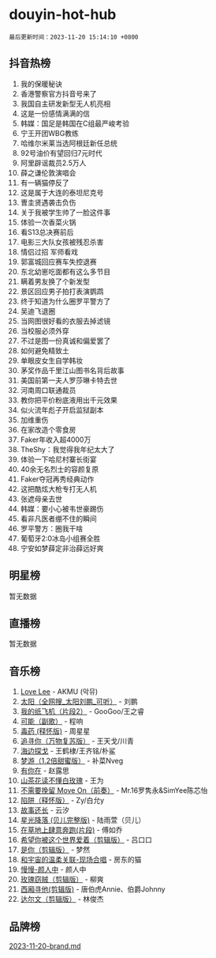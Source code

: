 # douyin-hot-hub

`最后更新时间：2023-11-20 15:14:10 +0800`

## 抖音热榜

1. 我的保暖秘诀
1. 香港警察官方抖音号来了
1. 我国自主研发新型无人机亮相
1. 这是一份感情满满的信
1. 韩媒：国足是韩国在C组最严峻考验
1. 宁王开团WBG教练
1. 哈维尔米莱当选阿根廷新任总统
1. 92号油价有望回归7元时代
1. 阿里辟谣裁员2.5万人
1. 薛之谦伦敦演唱会
1. 有一辆猫停反了
1. 这是属于大连的泰坦尼克号
1. 曺圭贤遇袭击负伤
1. 关于我被学生帅了一脸这件事
1. 体验一次香菜火锅
1. 看S13总决赛前后
1. 电影三大队女孩被残忍杀害
1. 情侣过招 军师看戏
1. 郭富城回应赛车失控退赛
1. 东北幼崽吃面都有这么多节目
1. 瞒着男友换了个新发型
1. 景区回应男子拍打表演鹦鹉
1. 终于知道为什么圈罗平警方了
1. 吴迪飞退圈
1. 当网图很好看的衣服去掉滤镜
1. 当校服必须外穿
1. 不过是图一份真诚和偏爱罢了
1. 如何避免精致土
1. 单眼皮女生自学韩妆
1. 茅奖作品千里江山图书名背后故事
1. 美国前第一夫人罗莎琳卡特去世
1. 河南周口联通裁员
1. 教你把平价粉底液用出千元效果
1. 似火流年彪子开启监狱副本
1. 加维重伤
1. 在家改造个零食房
1. Faker年收入超4000万
1. TheShy：我觉得我年纪太大了
1. 体验一下哈尼村寨长街宴
1. 40余无名烈士的容颜复原
1. Faker夺冠再秀经典动作
1. 这把酷炫大枪专打无人机
1. 张遮母亲去世
1. 韩媒：要小心被韦世豪踢伤
1. 看非凡医者绷不住的瞬间
1. 罗平警方：圈我干啥
1. 葡萄牙2:0冰岛小组赛全胜
1. 宁安如梦薛定非治薛远好爽

## 明星榜

暂无数据

## 直播榜

暂无数据

## 音乐榜

1. [Love Lee](https://sf6-cdn-tos.douyinstatic.com/obj/tos-cn-ve-2774/o05GbkJGbCBTdDnMtB0fwOYgkeZp23vrWQDQBS) - AKMU (악뮤)
1. [太阳（全网搜_太阳刘鹏_可听）](https://sf6-cdn-tos.douyinstatic.com/obj/tos-cn-ve-2774/ogWbyIQnlBFImVbeDocRdCIYtBHlbJXgfZMvgz) - 刘鹏
1. [我的纸飞机（片段2）](https://sf3-cdn-tos.douyinstatic.com/obj/tos-cn-ve-2774/oM2ZrKcg2CD5AeRB2gkeXOFB1IxAGJdZPazYHf) - GooGoo/王之睿
1. [可能（副歌）](https://sf6-cdn-tos.douyinstatic.com/obj/tos-cn-ve-2774/cde1731888894259b333569393c2fb51) - 程响
1. [毒药 (释怀版)](https://sf6-cdn-tos.douyinstatic.com/obj/tos-cn-ve-2774/oYILMEAzspdZBIzy4frJNB8ZHPHWAhiwowd4Ad) - 周星星
1. [追寻你（万物复苏版）](https://sf3-cdn-tos.douyinstatic.com/obj/tos-cn-ve-2774/oYeAZJsbjIDit9APmBg8u6uDUQnHmoCf3gbo74) - 王天戈/川青
1. [海边探戈](https://sf6-cdn-tos.douyinstatic.com/obj/tos-cn-ve-2774/os9gE0VQCGqt6VQkZDyBBYvfSDY0QFe3vVmubn) - 王鹤棣/王齐铭/朴鲨
1. [梦游（1.2倍甜蜜版）](https://sf6-cdn-tos.douyinstatic.com/obj/tos-cn-ve-2774/o4gyAUm8hwufoEABmwVIiQtHsFuGzAEEWtNMzo) - 补菜Nveg
1. [有你在](https://sf3-cdn-tos.douyinstatic.com/obj/tos-cn-ve-2774/o8zImmNsI8B0yfAW5FKAB1oBhkMAlIrwsZEi1V) - 赵露思
1. [山茶花读不懂白玫瑰](https://sf3-cdn-tos.douyinstatic.com/obj/tos-cn-ve-2774/osfn8B7DktrRHEPJgPCfDbw7QDQEkwC16BxZg9) - 王为
1. [不需要挽留 Move On（前奏）](https://sf3-cdn-tos.douyinstatic.com/obj/tos-cn-ve-2774/ooCBhgCCkF4nExzQL9WZSUbitfA8IsDkgQIYhe) - Mr.16罗隽永&SimYee陈芯怡
1. [陷阱（释怀版）](https://sf3-cdn-tos.douyinstatic.com/obj/tos-cn-ve-2774/oE8C21LeZrzKLDFfQYgMzx4GAIHageG5IzayY7) - Zy/白允y
1. [故事还长](https://sf3-cdn-tos.douyinstatic.com/obj/tos-cn-ve-2774/30a26758c8594f0ab81ac675c33ee2c5) - 云汐
1. [星光降落 (贝儿完整版)](https://sf6-cdn-tos.douyinstatic.com/obj/tos-cn-ve-2774/okwB9hAwyAtsFFkFBzAX1hOOfQuIoMNs0W2Mwr) - 陆雨萱（贝儿）
1. [在草地上肆意奔跑(片段)](https://sf6-cdn-tos.douyinstatic.com/obj/tos-cn-ve-2774/8831d494742f45dabdfa8adb8b817259) - 傅如乔
1. [希望你被这个世界爱着（剪辑版）](https://sf3-cdn-tos.douyinstatic.com/obj/tos-cn-ve-2774/oo4H3BfEygN7l7bQaMBOZHCQ1eI4FqtED5skQ2) - 吕口口
1. [是你（剪辑版）](https://sf3-cdn-tos.douyinstatic.com/obj/tos-cn-ve-2774/46019dae783c4c969944217fe1cfafc4) - 梦然
1. [和宇宙的温柔关联-现场合唱](https://sf6-cdn-tos.douyinstatic.com/obj/tos-cn-ve-2774/o0hONGDYQBgk0e5bqDeQOonVmncA6tC2nBwZLT) - 房东的猫
1. [慢慢-颜人中](https://sf3-cdn-tos.douyinstatic.com/obj/tos-cn-ve-2774/ocjHNfBXdBxQNC8ZGAeoLMFTUgtBg8bkExunDC) - 颜人中
1. [玫瑰窃贼（剪辑版）](https://sf3-cdn-tos.douyinstatic.com/obj/tos-cn-ve-2774/oMqAsB3ixIhSWqAJOAwf3a0hU2zKJLBolQtFlI) - 柳爽
1. [西厢寻他(剪辑版)](https://sf3-cdn-tos.douyinstatic.com/obj/tos-cn-ve-2774/oUsAVfAQKlRNxEv5qxvIB8o5qmIWUcXbzJKJhw) - 唐伯虎Annie、伯爵Johnny
1. [达尔文（剪辑版）](https://sf3-cdn-tos.douyinstatic.com/obj/tos-cn-ve-2774/oQuPQQmEgnCeZsgKQ78VBZjNVtegzBGpoSbQPD) - 林俊杰

## 品牌榜

[2023-11-20-brand.md](2023-11-20-brand.md)
